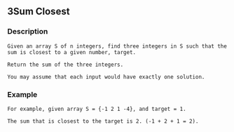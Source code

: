 ## 3Sum Closest

### Description

```
Given an array S of n integers, find three integers in S such that the sum is closest to a given number, target. 

Return the sum of the three integers. 

You may assume that each input would have exactly one solution.
```

### Example

```
For example, given array S = {-1 2 1 -4}, and target = 1.

The sum that is closest to the target is 2. (-1 + 2 + 1 = 2).
```
